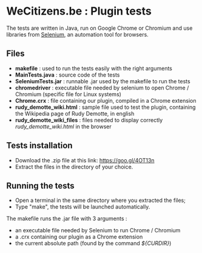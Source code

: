 # WeCitizens.be : Plugin tests
The tests are written in Java, run on Google Chrome or Chromium and use libraries from [Selenium](http://www.seleniumhq.org/), an automation tool for browsers.

## Files

- __makefile__ : used to run the tests easily with the right arguments
- __MainTests.java__ : source code of the tests
- __SeleniumTests.jar__ : runnable .jar used by the makefile to run the tests
- __chromedriver__ : executable file needed by selenium to open Chrome / Chromium (specific file for Linux systems)
- __Chrome.crx__ : file containing our plugin, compiled in a Chrome extension
- __rudy_demotte_wiki.html__ : sample file used to test the plugin, containing the Wikipedia page of Rudy Demotte, in english
- __rudy_demotte_wiki_files__ : files needed to display correctly *rudy_demotte_wiki.html* in the browser

## Tests installation

* Download the .zip file at this link: https://goo.gl/4OT13n
* Extract the files in the directory of your choice.

## Running the tests

* Open a terminal in the same directory where you extracted the files;
* Type "make", the tests will be launched automatically.

The makefile runs the .jar file with 3 arguments :
- an executable file needed by Selenium to run Chrome / Chromium
- a .crx containing our plugin as a Chrome extension
- the current absolute path (found by the command *${CURDIR}*)
